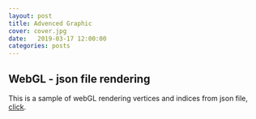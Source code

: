 ```yaml
---
layout: post
title: Advenced Graphic
cover: cover.jpg
date:   2019-03-17 12:00:00
categories: posts
---
```


## WebGL - json file rendering

This is a sample of webGL rendering vertices and indices from json file, [click](http://timthegod.github.io/WebGL).

